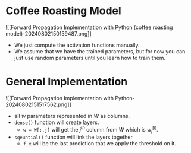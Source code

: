 # Coffee Roasting Model
![[Forward Propagation Implementation with Python (coffee roasting model)-20240802150159487.png]]
- We just compute the activation functions manually.
- We assume that we have the trained parameters, but for now you can just use random parameters until you learn how to train them.
# General Implementation
![[Forward Propagation Implementation with Python-20240802151517562.png]]
- all $w$ parameters represented in $W$ as columns.
- `dense()` function will create layers.
	- `w = W[:,j]` will get the $j^{th}$ column from $W$ which is $w_j^{[l]}$.
- `sqeuntial()` function will link the layers together
	- `f_x` will be the last prediction that we apply the threshold on it.